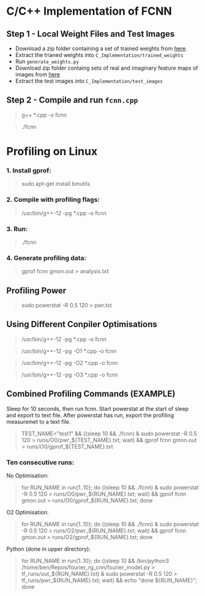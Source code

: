 # C/C++ Implementation of FCNN

## Step 1 - Local Weight Files and Test Images
- Download a zip folder containing a set of trained weights from [here](https://drive.google.com/file/d/1GiogYM4WuHz6Cc0HfD2L0zdYIHJHj__D/view?usp=drive_link).
- Extract the trianed weights into `C_Implementation/trained_weights`
- Run `generate_weights.py`
- Download zip folder containg sets of real and imaginary feature maps of images from [here](https://drive.google.com/file/d/1MtgtFIYsTgAmGbDUBn1uI6lN8lu9O1Ij/view?usp=drive_link)
- Extract the test images into `C_Implementation/test_images`

## Step 2 - Compile and run `fcnn.cpp`
> g++ *.cpp -o fcnn

> ./fcnn


# Profiling on Linux

### 1. Install gprof:
> sudo apt-get install binutils

### 2. Compile with profiling flags:
> /usr/bin/g++-12 -pg *.cpp -o fcnn

### 3. Run:
> ./fcnn

### 4. Generate profiling data:
> gprof fcnn gmon.out > analysis.txt


## Profiling Power
> sudo powerstat -R 0.5 120 > pwr.txt

## Using Different Conpiler Optimisations
> /usr/bin/g++-12 -pg *.cpp -o fcnn

> /usr/bin/g++-12 -pg -O1 *.cpp -o fcnn

> /usr/bin/g++-12 -pg -O2 *.cpp -o fcnn

> /usr/bin/g++-12 -pg -O3 *.cpp -o fcnn

## Combined Profiling Commands (EXAMPLE)
Sleep for 10 seconds, then run fcnn. Start powerstat at the start of sleep and export to text file. After powerstat has run, export the profiling measuremet to a text file.

> TEST_NAME="test1" && ((sleep 10 && ./fcnn) & sudo powerstat -R 0.5 120 > runs/O0/pwr_${TEST_NAME}.txt; wait) && gprof fcnn gmon.out > runs/O0/gprof_${TEST_NAME}.txt
### Ten consecutive runs:
No Optimisation:

> for RUN_NAME in run{1..10}; do ((sleep 10 && ./fcnn) & sudo powerstat -R 0.5 120 > runs/O0/pwr_${RUN_NAME}.txt; wait) && gprof fcnn gmon.out > runs/O0/gprof_${RUN_NAME}.txt; done

O2 Optimisation:

> for RUN_NAME in run{1..10}; do ((sleep 10 && ./fcnn) & sudo powerstat -R 0.5 120 > runs/O2/pwr_${RUN_NAME}.txt; wait) && gprof fcnn gmon.out > runs/O2/gprof_${RUN_NAME}.txt; done


Python (done in upper directory):

> for RUN_NAME in run{1..10}; do ((sleep 10 && /bin/python3 /home/ben/Repos/fourier_rg_cnn/fourier_model.py > tf_runs/out_${RUN_NAME}.txt) & sudo powerstat -R 0.5 120 > tf_runs/pwr_${RUN_NAME}.txt; wait) && echo "done ${RUN_NAME}"; done